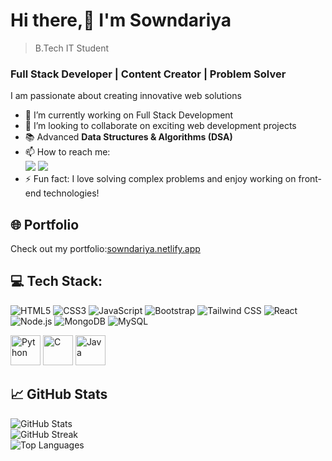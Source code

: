 # Hi there,👋 I'm Sowndariya
> B.Tech IT Student <br>
### Full Stack Developer | Content Creator | Problem Solver

I am passionate about creating innovative web solutions
- 🌱 I’m currently working on Full Stack Development
- 💫 I’m looking to collaborate on exciting web development projects
- 📚 Advanced **Data Structures & Algorithms (DSA)** 
- 📫 How to reach me:
  <br />[<img src="https://img.shields.io/badge/Gmail-D14836?style=for-the-badge&logo=gmail&logoColor=white" />](mailto:sowndariyadeveloper@gmail.com)  [<img src="https://img.shields.io/badge/LinkedIn-0077B5?style=for-the-badge&logo=linkedin&logoColor=white" />](https://www.linkedin.com/in/sowndariya-k/)  
- ⚡ Fun fact: I love solving complex problems and enjoy working on front-end technologies!
  <br>

  
## 🌐 **Portfolio**
Check out my portfolio:[sowndariya.netlify.app](https://sowndariya-k.netlify.app/)
</br>


## 💻 Tech Stack:
![HTML5](https://img.shields.io/badge/HTML5-000000?style=for-the-badge&logo=html5&logoColor=E34F26&width=100) 
![CSS3](https://img.shields.io/badge/CSS3-000000?style=for-the-badge&logo=css3&logoColor=1572B6&width=100) 
![JavaScript](https://img.shields.io/badge/JavaScript-000000?style=for-the-badge&logo=javascript&logoColor=F7DF1E&width=100) 
![Bootstrap](https://img.shields.io/badge/Bootstrap-000000?style=for-the-badge&logo=bootstrap&logoColor=563D7C&width=100) 
![Tailwind CSS](https://img.shields.io/badge/Tailwind%20CSS-000000?style=for-the-badge&logo=tailwind-css&logoColor=06B6D4&width=100)
![React](https://img.shields.io/badge/React-000000?style=for-the-badge&logo=react&logoColor=61DAFB&width=100) <br>
![Node.js](https://img.shields.io/badge/Node.js-000000?style=for-the-badge&logo=node.js&logoColor=68A063&width=100)
![MongoDB](https://img.shields.io/badge/MongoDB-000000?style=for-the-badge&logo=mongodb&logoColor=47A248&width=100) 
![MySQL](https://img.shields.io/badge/MySQL-000000?style=for-the-badge&logo=mysql&logoColor=00758F&width=100)

<p>
  <img width="48" height="48" src="https://img.icons8.com/color/48/python--v1.png" alt="Python"/> 
  <img width="48" height="48" src="https://img.icons8.com/color/48/c-programming.png" alt="C"/>
  <img width="48" height="48" src="https://img.icons8.com/color/48/java-coffee-cup-logo--v1.png" alt="Java"/> 
</p>



## 📈 **GitHub Stats**
![GitHub Stats](https://github-readme-stats.vercel.app/api?username=sowndariya-k&show_icons=true&theme=dark&bg_color=000000) <br>
![GitHub Streak](https://github-readme-streak-stats.herokuapp.com/?user=sowndariya-k&theme=dark&background=000000)  <br>
![Top Languages](https://github-readme-stats.vercel.app/api/top-langs/?username=sowndariya-k&layout=compact&theme=dark&bg_color=000000)








